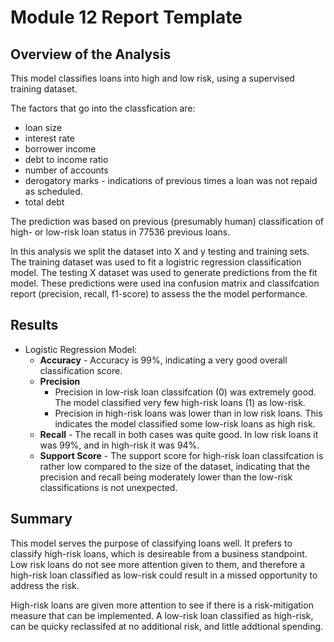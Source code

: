 # Module 12 Report Template

## Overview of the Analysis

This model classifies loans into high and low risk, using a supervised training dataset.

The factors that go into the classfication are: 
* loan size
* interest rate
* borrower income
* debt to income ratio
* number of accounts
* derogatory marks - indications of previous times a loan was not repaid as scheduled. 
* total debt

The prediction was based on previous (presumably human) classification of high- or low-risk loan status in 77536 previous loans.

In this analysis we split the dataset into X and y testing and training sets. The training dataset was used to fit a logistric regression classification model. The testing X dataset was used to generate predictions from the fit model. These predictions were used ina  confusion matrix and classifcation report (precision, recall, f1-score) to assess the the model performance.

## Results

* Logistic Regression Model:
    * **Accuracy** - Accuracy is 99%, indicating a very good overall classification score.
	* **Precision** 
		- Precision in low-risk loan classifcation (0) was extremely good. The model classified very few high-risk loans (1) as low-risk. 
		- Precision in high-risk loans was lower than in low risk loans. This indicates the model classified some low-risk loans as high risk.
	* **Recall** - The recall in both cases was quite good. In low risk loans it was 99%, and in high-risk it was 94%. 
	* **Support Score** - The support score for high-risk loan classifcation is rather low compared to the size of the dataset, indicating that the precision and recall being moderately lower than the low-risk classifications is not unexpected.

## Summary

This model serves the purpose of classifying loans well. It prefers to classify high-risk loans, which is desireable from a business standpoint. Low risk loans do not see more attention given to them, and therefore a high-risk loan classified as low-risk could result in a missed opportunity to address the risk.

High-risk loans are given more attention to see if there is a risk-mitigation measure that can be implemented. A low-risk loan classified as high-risk, can be quicky reclassifed at no additional risk, and little addtional spending.